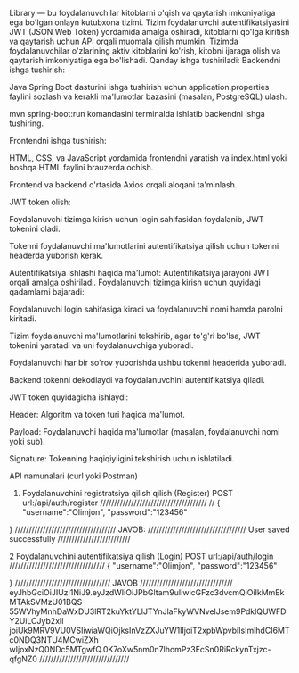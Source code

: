 Library — bu foydalanuvchilar kitoblarni  o'qish va qaytarish imkoniyatiga ega bo'lgan onlayn kutubxona tizimi. Tizim foydalanuvchi autentifikatsiyasini JWT (JSON Web Token) yordamida amalga oshiradi, kitoblarni qo'lga kiritish va qaytarish uchun API orqali muomala qilish mumkin. Tizimda foydalanuvchilar o'zlarining aktiv kitoblarini ko'rish, kitobni ijaraga olish va qaytarish imkoniyatiga ega bo'lishadi.
Qanday ishga tushiriladi:
Backendni ishga tushirish:

Java Spring Boot dasturini ishga tushirish uchun application.properties faylini sozlash va kerakli ma'lumotlar bazasini (masalan, PostgreSQL) ulash.

mvn spring-boot:run komandasini terminalda ishlatib backendni ishga tushiring.

Frontendni ishga tushirish:

HTML, CSS, va JavaScript yordamida frontendni yaratish va index.html yoki boshqa HTML faylini brauzerda ochish.

Frontend va backend o'rtasida Axios orqali aloqani ta'minlash.

JWT token olish:

Foydalanuvchi tizimga kirish uchun login sahifasidan foydalanib, JWT tokenini oladi.

Tokenni foydalanuvchi ma'lumotlarini autentifikatsiya qilish uchun tokenni headerda yuborish kerak.

Autentifikatsiya ishlashi haqida ma'lumot:
Autentifikatsiya jarayoni JWT orqali amalga oshiriladi. Foydalanuvchi tizimga kirish uchun quyidagi qadamlarni bajaradi:

Foydalanuvchi login sahifasiga kiradi va foydalanuvchi nomi hamda parolni kiritadi.

Tizim foydalanuvchi ma'lumotlarini tekshirib, agar to'g'ri bo'lsa, JWT tokenini yaratadi va uni foydalanuvchiga yuboradi.

Foydalanuvchi har bir so'rov yuborishda ushbu tokenni  headerida yuboradi.

Backend tokenni dekodlaydi va foydalanuvchini autentifikatsiya qiladi.

JWT token quyidagicha ishlaydi:

Header: Algoritm va token turi haqida ma'lumot.

Payload: Foydalanuvchi haqida ma'lumotlar (masalan, foydalanuvchi nomi yoki sub).

Signature: Tokenning haqiqiyligini tekshirish uchun ishlatiladi.


API namunalari (curl yoki Postman)

1. Foydalanuvchini registratsiya qilish qilish (Register)
POST  url:/api/auth/register
//////////////////////////////////////
//  {
    "username":"Olimjon",
    "password":"123456"

}
////////////////////////////////////
JAVOB:
///////////////////////////////////
User saved successfully
//////////////////////////

2 Foydalanuvchini autentifikatsiya qilish (Login)
POST url:/api/auth/login
//////////////////////////////////
{
    "username":"Olimjon",
    "password":"123456"

}
//////////////////////////////////
JAVOB
/////////////////////////////////
eyJhbGciOiJIUzI1NiJ9.eyJzdWIiOiJPbGltam9uIiwicGFzc3dvcmQiOiIkMmEkMTAkSVMzU01BQS
55WVhyMnhDaWxDU3lRT2kuYktYLlJTYnJlaFkyWVNvelJsem9PdklQUWFDY2UiLCJyb2xlI
joiUk9MRV9VU0VSIiwiaWQiOjksInVzZXJuYW1lIjoiT2xpbWpvbiIsImlhdCI6MTc0NDQ3NTU4MCwiZXh
wIjoxNzQ0NDc5MTgwfQ.0K7oXw5nm0n7lhomPz3EcSn0RiRckynTxjzc-qfgNZ0
////////////////////////////////




